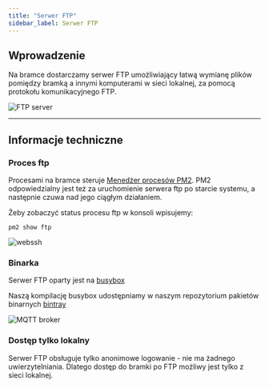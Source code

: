 ```yaml
---
title: "Serwer FTP"
sidebar_label: Serwer FTP
---
```


## Wprowadzenie


Na bramce dostarczamy serwer FTP umożliwiający łatwą wymianę  plików pomiędzy bramką a innymi komputerami w sieci lokalnej, za pomocą protokołu komunikacyjnego FTP.


![FTP server](/img/en/bramka/ftp_server.png)


-----------------------------------------------------
## Informacje techniczne

### Proces ftp

Procesami na bramce steruje [Menedżer procesów PM2](http://pm2.keymetrics.io/).
PM2 odpowiedzialny jest też za uruchomienie serwera ftp po starcie systemu, a następnie czuwa nad jego ciągłym działaniem.

Żeby zobaczyć status procesu ftp w konsoli wpisujemy:

```
pm2 show ftp
```

![webssh](/img/en/bramka/pm2_ftp.png)


### Binarka

Serwer FTP oparty jest na [busybox](https://busybox.net/)

Naszą kompilację busybox udostępniamy w naszym repozytorium pakietów binarnych [bintray](https://bintray.com/sviete/ais/ttyd)

![MQTT broker](/img/en/bramka/busybox_binary.png)

### Dostęp tylko lokalny

Serwer FTP obsługuje tylko anonimowe logowanie - nie ma żadnego uwierzytelniania. Dlatego dostęp do bramki po FTP możliwy jest tylko z sieci lokalnej.
